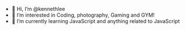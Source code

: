- 👋 Hi, I’m @kennethlee
- 👀 I’m interested in Coding, photography, Gaming and GYM!
- 🌱 I’m currently learning JavaScript and anything related to JavaScript 


<!---
kennethlee0502/kennethlee0502 is a ✨ special ✨ repository because its `README.md` (this file) appears on your GitHub profile.
You can click the Preview link to take a look at your changes.
--->
